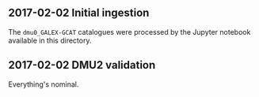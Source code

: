 ## 2017-02-02 Initial ingestion

The `dmu0_GALEX-GCAT` catalogues were processed by the Jupyter notebook
available in this directory.

## 2017-02-02 DMU2 validation

Everything's nominal.
